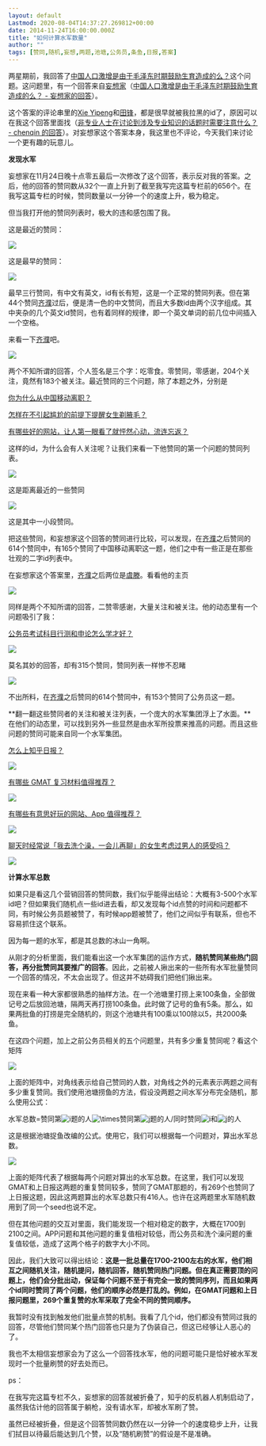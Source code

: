 ```yaml
---
layout: default
Lastmod: 2020-08-04T14:37:27.269812+00:00
date: 2014-11-24T16:00:00.000Z
title: "如何计算水军数量"
author: ""
tags: [赞同,随机,妄想,两题,池塘,公务员,条鱼,日报,答案]
---
```


两星期前，我回答了[中国人口激增是由于毛泽东时期鼓励生育造成的么？](http://www.zhihu.com/question/26628171)这个问题。这问题里，有一个回答来自[妄想家](http://www.zhihu.com/people/wang-xiang-jia-82)（[中国人口激增是由于毛泽东时期鼓励生育造成的么？ - 妄想家的回答](http://www.zhihu.com/question/26628171/answer/33495789)）。

这个答案的评论串里的[Xie Yipeng](http://www.zhihu.com/people/xie-yipeng-33)和[田锋](http://www.zhihu.com/people/tian-feng-21-25)，都是很早就被我拉黑的id了，原因可以在我这个回答里面找（[非专业人士在讨论到涉及专业知识的话题时需要注意什么？ - chenqin 的回答](http://www.zhihu.com/question/21624292/answer/19320223)）。对妄想家这个答案本身，我这里也不评论，今天我们来讨论一个更有趣的玩意儿。

**发现水军**  

妄想家在11月24日晚十点零五最后一次修改了这个回答，表示反对我的答案。之后，他的回答的赞同数从32个一直上升到了截至我写完这篇专栏前的656个。在我写这篇专栏的时候，赞同数量以一分钟一个的速度上升，极为稳定。

但当我打开他的赞同列表时，极大的违和感包围了我。

这是最近的赞同：

![](https://images.weserv.nl/?url=https%3A//pic2.zhimg.com/0edfb4db70ba06fdf358e6bcc03cbfd5_b.jpg)

这是最早的赞同：

![](https://images.weserv.nl/?url=https%3A//picb.zhimg.com/eb11964e0353a921dd3cdadcda87eadf_b.jpg)

最早三行赞同，有中文有英文，id有长有短，这是一个正常的赞同列表。但在第44个赞同[齐濮](http://www.zhihu.com/people/qi-pu-66-62)过后，便是清一色的中文赞同，而且大多数id由两个汉字组成。其中夹杂的几个英文id赞同，也有着同样的规律，即一个英文单词的前几位中间插入一个空格。

来看一下[齐濮](http://www.zhihu.com/people/qi-pu-66-62)吧。

![](https://images.weserv.nl/?url=https%3A//picb.zhimg.com/b805fd1afc3952319427736b13f57fc0_b.jpg)

两个不知所谓的回答，个人签名是三个字：吃零食。零赞同，零感谢，204个关注，竟然有183个被关注。最近赞同的三个问题，除了本题之外，分别是

[你为什么从中国移动离职？](http://www.zhihu.com/question/22032880/answer/20101327)

[怎样在不引起尴尬的前提下提醒女生剃腋毛？](http://www.zhihu.com/question/25287791/answer/32895745)

[有哪些好的网站，让人第一眼看了就怦然心动，流连忘返？](http://www.zhihu.com/question/26380791/answer/32816918)

这样的id，为什么会有人关注呢？让我们来看一下他赞同的第一个问题的赞同列表。

![](https://images.weserv.nl/?url=https%3A//pic4.zhimg.com/c79aadd070184fd6217fb47c7a347aac_b.jpg)

这是距离最近的一些赞同  

![](https://images.weserv.nl/?url=https%3A//pic1.zhimg.com/9ba328056de4ba7d69a638512cb8c7c1_b.jpg)

这是其中一小段赞同。

把这些赞同，和妄想家这个回答的赞同进行比较，可以发现，在[齐濮](http://www.zhihu.com/people/qi-pu-66-62)之后赞同的614个赞同中，有165个赞同了中国移动离职这一题，他们之中有一些正是在那些壮观的二字id列表中。

在妄想家这个答案里，[齐濮](http://www.zhihu.com/people/qi-pu-66-62)之后两位是[虞滕](http://www.zhihu.com/people/yu-teng-81)。看看他的主页

![](https://images.weserv.nl/?url=https%3A//pic2.zhimg.com/650ca2404802cbb8edbf3872e525e10b_b.jpg)

同样是两个不知所谓的回答，二赞零感谢，大量关注和被关注。他的动态里有一个问题吸引了我：

[公务员考试科目行测和申论怎么学才好？](http://www.zhihu.com/question/20644760/answer/33483718)

![](https://images.weserv.nl/?url=https%3A//pic4.zhimg.com/2a994b38ea1650998d727b2ec36cd2ba_b.jpg)

莫名其妙的回答，却有315个赞同，赞同列表一样惨不忍睹

![](https://images.weserv.nl/?url=https%3A//pic1.zhimg.com/282e39f2bae404dab15d9b110718bd53_b.jpg)

不出所料，在[齐濮](http://www.zhihu.com/people/qi-pu-66-62)之后赞同的614个赞同中，有153个赞同了公务员这一题。

**翻一翻这些赞同者的关注和被关注列表，一个庞大的水军集团浮上了水面。**在他们的动态里，可以找到另外一些显然是由水军所投票来推高的问题。而且这些问题的赞同可能来自同一个水军集团。

[怎么上知乎日报？](http://www.zhihu.com/question/24920202/answer/29707362)

![](https://images.weserv.nl/?url=https%3A//pic1.zhimg.com/a075c36edeb98c08c913fa7692af9394_b.jpg)

[有哪些 GMAT 复习材料值得推荐？](http://www.zhihu.com/question/20306867/answer/31650275)

![](https://images.weserv.nl/?url=https%3A//pic2.zhimg.com/711d4d61d21a51213c9e63c6090ae462_b.jpg)

[有哪些有意思好玩的网站、App 值得推荐？](http://www.zhihu.com/question/26488686/answer/33025183)

![](https://images.weserv.nl/?url=https%3A//picb.zhimg.com/15efa7c861d82ab95c012ffa04401c8d_b.jpg)

[聊天时经常说「我去洗个澡，一会儿再聊」的女生考虑过男人的感受吗？](http://www.zhihu.com/question/26632939/answer/33675700)

![](https://images.weserv.nl/?url=https%3A//pic4.zhimg.com/2eb2e74f521bc44bf02efd85e3251d5e_b.jpg)

**计算水军总数**

如果只是看这几个营销回答的赞同数，我们似乎能得出结论：大概有3-500个水军id吧？但如果我们随机点一些id进去看，却又发现每个id点赞的时间和问题都不同，有时候公务员题被赞了，有时候app题被赞了，他们之间似乎有联系，但也不容易抓住这个联系。

因为每一题的水军，都是其总数的冰山一角啊。

从刚才的分析里面，我们能看出这一个水军集团的运作方式，**随机赞同某些热门回答，再分批赞同其要推广的回答**。因此，之前被人揪出来的一些所有水军批量赞同一个回答的情况，不太会出现了。但这并不妨碍我们把他们揪出来。

现在来看一种大家都很熟悉的抽样方法。在一个池塘里打捞上来100条鱼，全部做记号之后放回池塘，隔两天再打捞100条鱼。此时做了记号的鱼有5条。那么，如果两批鱼的打捞是完全随机的，则这个池塘共有100乘以100除以5，共2000条鱼。  

在这四个问题，加上之前公务员相关的五个问题里，共有多少重复赞同呢？看这个矩阵

![](https://images.weserv.nl/?url=https%3A//picb.zhimg.com/9a38c75974ee22624bbeb5c3d089ece5_b.jpg)

上面的矩阵中，对角线表示给自己赞同的人数，对角线之外的元素表示两题之间有多少重复赞同。我们使用池塘捞鱼的方法，假设没两题之间水军分布完全随机，那么使用公式：

水军总数=赞同第![i](https://images.weserv.nl/?url=https%3A//www.zhihu.com/equation%3Ftex%3Di)题的人![\times ](https://images.weserv.nl/?url=https%3A//www.zhihu.com/equation%3Ftex%3D%255Ctimes%2B)赞同第![j](https://images.weserv.nl/?url=https%3A//www.zhihu.com/equation%3Ftex%3Dj)题的人/同时赞同![i](https://images.weserv.nl/?url=https%3A//www.zhihu.com/equation%3Ftex%3Di)和![j](https://images.weserv.nl/?url=https%3A//www.zhihu.com/equation%3Ftex%3Dj)的人

这是根据池塘捉鱼改编的公式。使用它，我们可以根据每一个问题对，算出水军总数。

![](https://images.weserv.nl/?url=https%3A//pic3.zhimg.com/d967e3bdc460416421ea17192bf2ed8a_b.jpg)

上面的矩阵代表了根据每两个问题对算出的水军总数。在这里，我们可以发现GMAT和上日报这两题的重复赞同较多，赞同了GMAT那题的，有269个也赞同了上日报这题，因此这两题算出的水军总数只有416人。也许在这两题里水军随机数用到了同一个seed也说不定。

但在其他问题的交互对里面，我们能发现一个相对稳定的数字，大概在1700到2100之间。APP问题和其他问题的重复值相对较低，而公务员和洗个澡问题的重复值较低，造成了这两个格子的数字大小不同。

因此，我们大致可以得出结论：**这是一批总量在1700-2100左右的水军，他们相互之间随机关注，随机提问，随机回答，随机赞同热门问题。但在真正需要顶的问题上，他们会分批出动，保证每个问题不至于有完全一致的赞同序列，而且如果两个id同时赞同了两个问题，他们的顺序必然是打乱的。例如，在GMAT问题和上日报问题里，269个重复赞的水军采取了完全不同的赞同顺序。**

我暂时没有找到触发他们批量点赞的机制。我看了几个id，他们都没有赞同过我的回答，尽管他们赞同某个热门回答也只是为了伪装自己，但这已经够让人恶心的了。

我也不太相信妄想家会为了这么一个回答找水军，他的问题可能只是恰好被水军发现时一个批量刷赞的好去处而已。

ps：

在我写完这篇专栏不久，妄想家的回答就被折叠了，知乎的反机器人机制启动了，虽然我估计他的回答属于躺枪，没有请水军，却被水军刷了赞。

虽然已经被折叠，但是这个回答赞同数仍然在以一分钟一个的速度稳步上升，让我们拭目以待最后能达到几个赞，以及“随机刷赞”的假设是不是准确。


